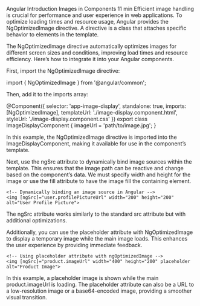 Angular Introduction
Images in Components
11 min
Efficient image handling is crucial for performance and user experience in web applications. To optimize loading times and resource usage, Angular provides the NgOptimizedImage directive. A directive is a class that attaches specific behavior to elements in the template.

The NgOptimizedImage directive automatically optimizes images for different screen sizes and conditions, improving load times and resource efficiency. Here’s how to integrate it into your Angular components.

First, import the NgOptimizedImage directive:

import { NgOptimizedImage } from '@angular/common';


Then, add it to the imports array:

@Component({
  selector: 'app-image-display',
  standalone: true,
  imports: [NgOptimizedImage],
  templateUrl: './image-display.component.html',
  styleUrl: './image-display.component.css'
})
export class ImageDisplayComponent {
  imageUrl = 'path/to/image.jpg';
}


In this example, the NgOptimizedImage directive is imported into the ImageDisplayComponent, making it available for use in the component’s template.

Next, use the ngSrc attribute to dynamically bind image sources within the template. This ensures that the image path can be reactive and change based on the component’s data. We must specify width and height for the image or use the fill attribute to have the image fill the containing element.
```
<!-- Dynamically binding an image source in Angular -->
<img [ngSrc]="user.profilePictureUrl" width="200" height="200" alt="User Profile Picture">
```

The ngSrc attribute works similarly to the standard src attribute but with additional optimizations.

Additionally, you can use the placeholder attribute with NgOptimizedImage to display a temporary image while the main image loads. This enhances the user experience by providing immediate feedback.
```
<!-- Using placeholder attribute with ngOptimizedImage -->
<img [ngSrc]="product.imageUrl" width="400" height="200" placeholder alt="Product Image">
```

In this example, a placeholder image is shown while the main product.imageUrl is loading. The placeholder attribute can also be a URL to a low-resolution image or a base64-encoded image, providing a smoother visual transition.


